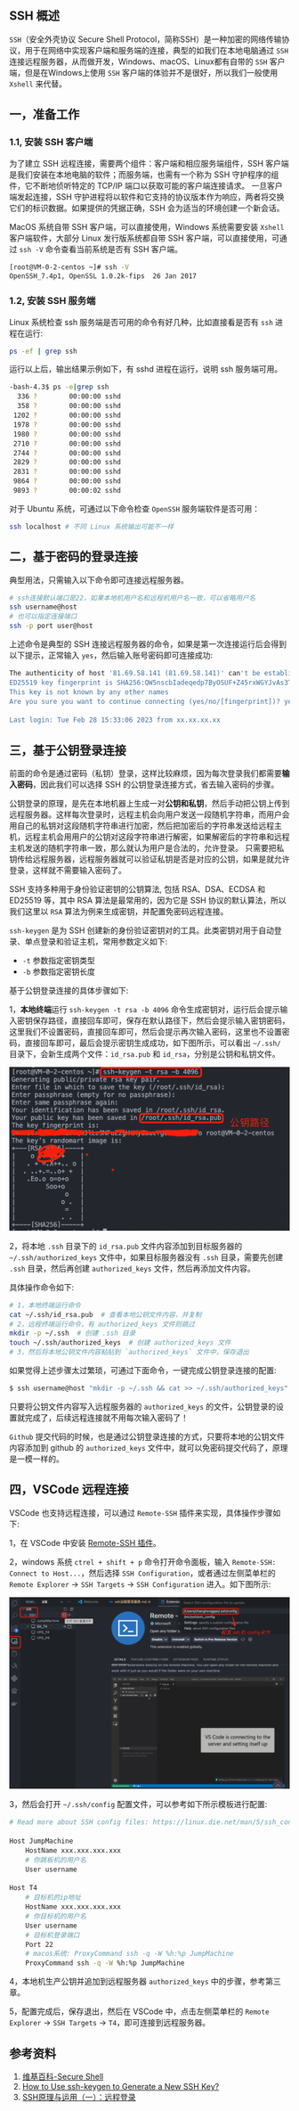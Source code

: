 ## SSH 概述

`SSH`（安全外壳协议 Secure Shell Protocol，简称SSH）是一种加密的网络传输协议，用于在网络中实现客户端和服务端的连接，典型的如我们在本地电脑通过 `SSH`连接远程服务器，从而做开发，Windows、macOS、Linux都有自带的 `SSH` 客户端，但是在Windows上使用 `SSH` 客户端的体验并不是很好，所以我们一般使用 `Xshell` 来代替。

## 一，准备工作

### 1.1, 安装 SSH 客户端

为了建立 SSH 远程连接，需要两个组件：客户端和相应服务端组件，SSH 客户端是我们安装在本地电脑的软件；而服务端，也需有一个称为 SSH 守护程序的组件，它不断地侦听特定的 TCP/IP 端口以获取可能的客户端连接请求。 一旦客户端发起连接，SSH 守护进程将以软件和它支持的协议版本作为响应，两者将交换它们的标识数据。如果提供的凭据正确，SSH 会为适当的环境创建一个新会话。

MacOS 系统自带 SSH 客户端，可以直接使用，Windows 系统需要安装 `Xshell` 客户端软件，大部分 Linux 发行版系统都自带 SSH 客户端，可以直接使用，可通过 `ssh -V` 命令查看当前系统是否有 SSH 客户端。

```bash
[root@VM-0-2-centos ~]# ssh -V
OpenSSH_7.4p1, OpenSSL 1.0.2k-fips  26 Jan 2017
```

### 1.2, 安装 SSH 服务端

Linux 系统检查 ssh 服务端是否可用的命令有好几种，比如直接看是否有 `ssh` 进程在运行:

```bash
ps -ef | grep ssh
```

运行以上后，输出结果示例如下，有 sshd 进程在运行，说明 ssh 服务端可用。

```bash
-bash-4.3$ ps -e|grep ssh
  336 ?        00:00:00 sshd
  358 ?        00:00:00 sshd
 1202 ?        00:00:00 sshd
 1978 ?        00:00:00 sshd
 1980 ?        00:00:00 sshd
 2710 ?        00:00:00 sshd
 2744 ?        00:00:00 sshd
 2829 ?        00:00:00 sshd
 2831 ?        00:00:00 sshd
 9864 ?        00:00:00 sshd
 9893 ?        00:00:02 sshd
```

对于 Ubuntu 系统，可通过以下命令检查 `OpenSSH` 服务端软件是否可用：

```bash
ssh localhost # 不同 Linux 系统输出可能不一样
```

## 二，基于密码的登录连接

典型用法，只需输入以下命令即可连接远程服务器。
    
```bash
# ssh连接默认端口是22，如果本地机用户名和远程机用户名一致，可以省略用户名
ssh username@host
# 也可以指定连接端口
ssh -p port user@host
```

上述命令是典型的 SSH 连接远程服务器的命令，如果是第一次连接运行后会得到以下提示，正常输入 `yes`，然后输入账号密码即可连接成功:
    
```bash
The authenticity of host '81.69.58.141 (81.69.58.141)' can't be established.
ED25519 key fingerprint is SHA256:QW5nscbIadeqedp7ByOSUF+Z45rxWGYJvAs3TTmTb0M.
This key is not known by any other names
Are you sure you want to continue connecting (yes/no/[fingerprint])? yes

Last login: Tue Feb 28 15:33:06 2023 from xx.xx.xx.xx
```

## 三，基于公钥登录连接

前面的命令是通过密码（私钥）登录，这样比较麻烦，因为每次登录我们都需要**输入密码**，因此我们可以选择 SSH 的公钥登录连接方式，省去输入密码的步骤。

公钥登录的原理，是先在本地机器上生成一对**公钥和私钥**，然后手动把公钥上传到远程服务器。这样每次登录时，远程主机会向用户发送一段随机字符串，而用户会用自己的私钥对这段随机字符串进行加密，然后把加密后的字符串发送给远程主机，远程主机会用用户的公钥对这段字符串进行解密，如果解密后的字符串和远程主机发送的随机字符串一致，那么就认为用户是合法的，允许登录。
只需要把私钥传给远程服务器，远程服务器就可以验证私钥是否是对应的公钥，如果是就允许登录，这样就不需要输入密码了。

SSH 支持多种用于身份验证密钥的公钥算法, 包括 RSA、DSA、ECDSA 和 ED25519 等，其中 RSA 算法是最常用的，因为它是 SSH 协议的默认算法，所以我们这里以 `RSA` 算法为例来生成密钥，并配置免密码远程连接。

`ssh-keygen` 是为 SSH 创建新的身份验证密钥对的工具。此类密钥对用于自动登录、单点登录和验证主机，常用参数定义如下:
- `-t` 参数指定密钥类型
- `-b` 参数指定密钥长度

基于公钥登录连接的具体步骤如下:

1，**本地终端**运行 `ssh-keygen -t rsa -b 4096` 命令生成密钥对，运行后会提示输入密钥保存路径，直接回车即可，保存在默认路径下，然后会提示输入密钥密码，这里我们不设置密码，直接回车即可，然后会提示再次输入密码，这里也不设置密码，直接回车即可，最后会提示密钥生成成功，如下图所示，可以看出 `~/.ssh/` 目录下，会新生成两个文件：`id_rsa.pub` 和 `id_rsa`，分别是公钥和私钥文件。

![ssh-keygen](../images/ssh/ssh_keygen.png)

2，将本地 `.ssh` 目录下的 `id_rsa.pub` 文件内容添加到目标服务器的 `~/.ssh/authorized_keys` 文件中，如果目标服务器没有 `.ssh` 目录，需要先创建 `.ssh` 目录，然后再创建 `authorized_keys` 文件，然后再添加文件内容。

具体操作命令如下:  

```bash
# 1，本地终端运行命令
cat ~/.ssh/id_rsa.pub  # 查看本地公钥文件内容，并复制
# 2，远程终端运行命令，有 authorized_keys 文件则跳过
mkdir -p ~/.ssh  # 创建 .ssh 目录
touch ~/.ssh/authorized_keys  # 创建 authorized_keys 文件
# 3，然后将本地公钥文件内容粘贴到 `authorized_keys` 文件中，保存退出
```

如果觉得上述步骤太过繁琐，可通过下面命令，一键完成公钥登录连接的配置:
    
```bash
$ ssh username@host "mkdir -p ~/.ssh && cat >> ~/.ssh/authorized_keys" < ~/.ssh/id_rsa.pub
```

只要将公钥文件内容写入远程服务器的 `authorized_keys` 的文件，公钥登录的设置就完成了，后续远程连接就不用每次输入密码了！

`Github` 提交代码的时候，也是通过公钥登录连接的方式，只要将本地的公钥文件内容添加到 github 的 `authorized_keys` 文件中，就可以免密码提交代码了，原理是一模一样的。

## 四，VSCode 远程连接

VSCode 也支持远程连接，可以通过 `Remote-SSH` 插件来实现，具体操作步骤如下:

1，在 VSCode 中安装 [Remote-SSH 插件](https://marketplace.visualstudio.com/items?itemName=ms-vscode-remote.remote-ssh)。

2，windows 系统 `ctrel + shift + p` 命令打开命令面板，输入 `Remote-SSH: Connect to Host...`，然后选择 `SSH Configuration`，或者通过左侧菜单栏的 `Remote Explorer` -> `SSH Targets` -> `SSH Configuration` 进入。如下图所示:

![vscode-ssh](../images/ssh/remote-ssh.png)

3，然后会打开 `~/.ssh/config` 配置文件，可以参考如下所示模板进行配置:

```bash
# Read more about SSH config files: https://linux.die.net/man/5/ssh_config

Host JumpMachine
    HostName xxx.xxx.xxx.xxx
    # 你跳板机的用户名
    User username

Host T4
    # 目标机的ip地址
    HostName xxx.xxx.xxx.xxx
    # 你目标机的用户名
    User username
    # 目标机登录端口
    Port 22
    # macos系统: ProxyCommand ssh -q -W %h:%p JumpMachine
    ProxyCommand ssh -q -W %h:%p JumpMachine
```

4，本地机生产公钥并追加到远程服务器 `authorized_keys` 中的步骤，参考第三章。

5，配置完成后，保存退出，然后在 VSCode 中，点击左侧菜单栏的 `Remote Explorer` -> `SSH Targets` -> `T4`，即可连接到远程服务器。

## 参考资料

1. [维基百科-Secure Shell](https://zh.wikipedia.org/zh-hans/Secure_Shell)
2. [How to Use ssh-keygen to Generate a New SSH Key?](https://www.ssh.com/academy/ssh/keygen#what-is-ssh-keygen?)
3. [SSH原理与运用（一）：远程登录](https://www.ruanyifeng.com/blog/2011/12/ssh_remote_login.html)